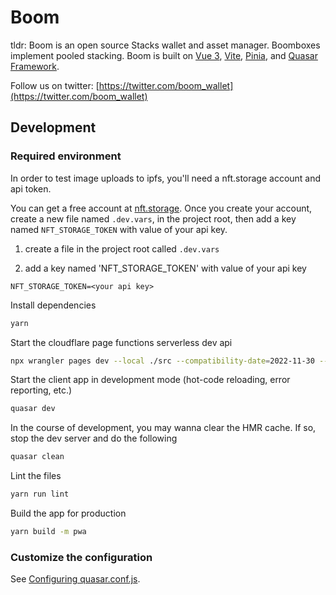 # Boom

tldr:
Boom is an open source Stacks wallet and asset manager. Boomboxes implement pooled stacking. Boom is built on [Vue 3](https://vuejs.org), [Vite](https://vitejs.dev), [Pinia](https://pinia.vuejs.org), and [Quasar Framework](https://quasar.dev).

Follow us on twitter: [https://twitter.com/boom_wallet](https://twitter.com/boom_wallet)

## Development

### **Required environment**

In order to test image uploads to ipfs, you'll need a nft.storage account and api token.

You can get a free account at [nft.storage](https://nft.storage/). Once you create your account, create a new file named `.dev.vars`, in the project root, then add a key named `NFT_STORAGE_TOKEN` with value of your api key.

1. create a file in the project root called `.dev.vars`

1. add a key named 'NFT_STORAGE_TOKEN' with value of
   your api key

`NFT_STORAGE_TOKEN=<your api key>`

Install dependencies

```bash
yarn
```

Start the cloudflare page functions serverless dev api

```bash
npx wrangler pages dev --local ./src --compatibility-date=2022-11-30 --kv=NOSTR --kv=TOKEN_URI
```

Start the client app in development mode (hot-code reloading, error reporting, etc.)

```bash
quasar dev
```

In the course of development, you may wanna clear the HMR cache. If so, stop the dev server and do the following

```bash
quasar clean
```

Lint the files

```bash
yarn run lint
```

Build the app for production

```bash
yarn build -m pwa
```

### Customize the configuration

See [Configuring quasar.conf.js](https://quasar.dev/quasar-cli/quasar-conf-js).
